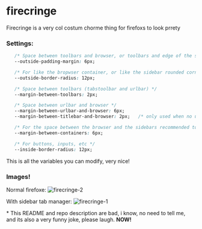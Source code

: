# firecringe
Firecringe is a very col costum chorme thing for firefoxs to look prrety


### Settings:
```css
   /* Space between toolbars and browser, or toolbars and edge of the screen */
   --outside-padding-margin: 6px;

   /* For like the bropwser container, or like the sidebar rounded corners */
   --outside-border-radius: 12px;

   /* Space between toolbars (tabstoolbar and urlbar) */
   --margin-between-toolbars: 2px;

   /* Space between urlbar and browser */
   --margin-between-urlbar-and-browser: 6px;
   --margin-between-titlebar-and-browser: 2px;   /* only used when no urlbar ( autohide_bookmarks_and_main_toolbars is uncommented ) */

   /* For the space between the browser and the sidebars recommended to be 6 or more */
   --margin-between-containers: 6px;

   /* For buttons, inputs, etc */
   --inside-border-radius: 12px;
```

This is all the variables you can modify, very nice!


### Images!

Normal firefoxe:
![firecringe-2](https://github.com/CunhaPedro25/firecringe/assets/72658683/71d59776-7181-40ff-83ce-1efe67764fd5)


With sidebar tab manager:
![firecringe-1](https://github.com/CunhaPedro25/firecringe/assets/72658683/8a5fe820-df3d-4c1a-98b0-6a704860fc87)


\* This README and repo description are bad, i know, no need to tell me, and its also a very funny joke, please laugh. **NOW!**
